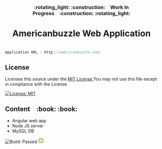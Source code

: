 <h3 align="center">:rotating_light: :construction:&ensp;&ensp;Work In Progress&ensp;&ensp;:construction: :rotating_light:</h3>
<h1 align="center">Americanbuzzle Web Application</h1>

```rust

Application URL : http://americanbuzzle.com/

```

<h2>License</h2>

<p>Licenses this source under the <u>MIT License</u>,You may not use this file except in compliance with the License.</p>
<!-- Badges -->
<p align="left">
  <a href="LICENSE.md">
    <img src="https://img.shields.io/badge/License-MIT-blue.svg" alt="License: MIT" height="18">
  </a>
</p>


<h2>Content&ensp;&ensp;:book: :book:</h2>

<ul>
    <li>Angular web app</li>
    <li>Node JS server</li>
    <li>MySQL DB</li>
</ul> 

  <a>
    <img src="https://img.shields.io/badge/Build-Passed-green" alt="Build: Passed" height="18">
  </a>
 <a>
    <img src="https://raw.githubusercontent.com/acervenky/animated-github-badges/master/assets/devbadge.gif" alt="Build: Passed" height="18">
  </a>
